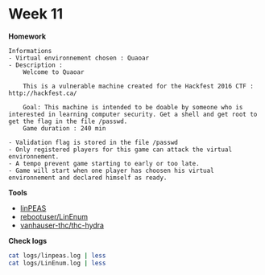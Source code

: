 # Week 11

**Homework**

```
Informations
- Virtual environnement chosen : Quaoar
- Description : 
    Welcome to Quaoar

    This is a vulnerable machine created for the Hackfest 2016 CTF : http://hackfest.ca/

    Goal: This machine is intended to be doable by someone who is interested in learning computer security. Get a shell and get root to get the flag in the file /passwd.
    Game duration : 240 min

- Validation flag is stored in the file /passwd
- Only registered players for this game can attack the virtual environnement.
- A tempo prevent game starting to early or too late.
- Game will start when one player has choosen his virtual environnement and declared himself as ready.
```

**Tools**

- [linPEAS](https://github.com/carlospolop/privilege-escalation-awesome-scripts-suite/tree/master/linPEAS)
- [rebootuser/LinEnum](https://github.com/rebootuser/LinEnum)
- [vanhauser-thc/thc-hydra](https://github.com/vanhauser-thc/thc-hydra)

**Check logs**

```sh
cat logs/linpeas.log | less
cat logs/LinEnum.log | less
```
